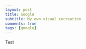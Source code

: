 ```yaml
---
layout: post
title: Google
subtitle: My own visual recreation
comments: true  
tags: [google]
---
```


Test